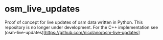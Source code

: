 # osm_live_updates

Proof of concept for live updates of osm data written in Python. This repository is no longer under development. For the C++ implementation see (osm-live-updates)[https://github.com/nicolano/osm-live-updates]
